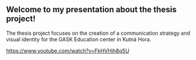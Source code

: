## Welcome to my presentation about the thesis project!
The thesis project focuses on the creation of a communication strategy and visual identity for the GASK Education center in Kutná Hora. 

https://www.youtube.com/watch?v=FkHVHjh8q5U
